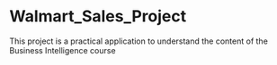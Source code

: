 # Walmart_Sales_Project
This project is a practical application to understand the content of the Business Intelligence course
